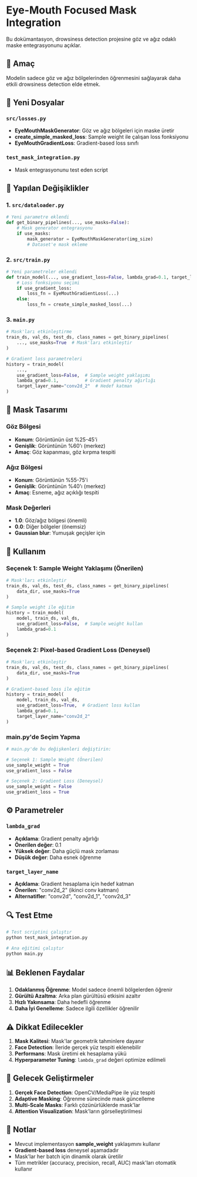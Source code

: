 # Eye-Mouth Focused Mask Integration

Bu dokümantasyon, drowsiness detection projesine göz ve ağız odaklı maske entegrasyonunu açıklar.

## 🎯 Amaç

Modelin sadece göz ve ağız bölgelerinden öğrenmesini sağlayarak daha etkili drowsiness detection elde etmek.

## 📁 Yeni Dosyalar

### `src/losses.py`
- **EyeMouthMaskGenerator**: Göz ve ağız bölgeleri için maske üretir
- **create_simple_masked_loss**: Sample weight ile çalışan loss fonksiyonu
- **EyeMouthGradientLoss**: Gradient-based loss sınıfı

### `test_mask_integration.py`
- Mask entegrasyonunu test eden script

## 🔧 Yapılan Değişiklikler

### 1. `src/dataloader.py`
```python
# Yeni parametre eklendi
def get_binary_pipelines(..., use_masks=False):
    # Mask generator entegrasyonu
    if use_masks:
        mask_generator = EyeMouthMaskGenerator(img_size)
        # Dataset'e mask ekleme
```

### 2. `src/train.py`
```python
# Yeni parametreler eklendi
def train_model(..., use_gradient_loss=False, lambda_grad=0.1, target_layer_name=None):
    # Loss fonksiyonu seçimi
    if use_gradient_loss:
        loss_fn = EyeMouthGradientLoss(...)
    else:
        loss_fn = create_simple_masked_loss(...)
```

### 3. `main.py`
```python
# Mask'ları etkinleştirme
train_ds, val_ds, test_ds, class_names = get_binary_pipelines(
    ..., use_masks=True  # Mask'ları etkinleştir
)

# Gradient loss parametreleri
history = train_model(
    ..., 
    use_gradient_loss=False,  # Sample weight yaklaşımı
    lambda_grad=0.1,          # Gradient penalty ağırlığı
    target_layer_name="conv2d_2"  # Hedef katman
)
```

## 🎨 Mask Tasarımı

### Göz Bölgesi
- **Konum**: Görüntünün üst %25-45'i
- **Genişlik**: Görüntünün %60'ı (merkez)
- **Amaç**: Göz kapanması, göz kırpma tespiti

### Ağız Bölgesi  
- **Konum**: Görüntünün %55-75'i
- **Genişlik**: Görüntünün %40'ı (merkez)
- **Amaç**: Esneme, ağız açıklığı tespiti

### Mask Değerleri
- **1.0**: Göz/ağız bölgesi (önemli)
- **0.0**: Diğer bölgeler (önemsiz)
- **Gaussian blur**: Yumuşak geçişler için

## 🚀 Kullanım

### Seçenek 1: Sample Weight Yaklaşımı (Önerilen)
```python
# Mask'ları etkinleştir
train_ds, val_ds, test_ds, class_names = get_binary_pipelines(
    data_dir, use_masks=True
)

# Sample weight ile eğitim
history = train_model(
    model, train_ds, val_ds,
    use_gradient_loss=False,  # Sample weight kullan
    lambda_grad=0.1
)
```

### Seçenek 2: Pixel-based Gradient Loss (Deneysel)
```python
# Mask'ları etkinleştir
train_ds, val_ds, test_ds, class_names = get_binary_pipelines(
    data_dir, use_masks=True
)

# Gradient-based loss ile eğitim
history = train_model(
    model, train_ds, val_ds,
    use_gradient_loss=True,  # Gradient loss kullan
    lambda_grad=0.1,
    target_layer_name="conv2d_2"
)
```

### main.py'de Seçim Yapma
```python
# main.py'de bu değişkenleri değiştirin:

# Seçenek 1: Sample Weight (Önerilen)
use_sample_weight = True
use_gradient_loss = False

# Seçenek 2: Gradient Loss (Deneysel)
use_sample_weight = False
use_gradient_loss = True
```

## ⚙️ Parametreler

### `lambda_grad`
- **Açıklama**: Gradient penalty ağırlığı
- **Önerilen değer**: 0.1
- **Yüksek değer**: Daha güçlü mask zorlaması
- **Düşük değer**: Daha esnek öğrenme

### `target_layer_name`
- **Açıklama**: Gradient hesaplama için hedef katman
- **Önerilen**: "conv2d_2" (ikinci conv katmanı)
- **Alternatifler**: "conv2d", "conv2d_1", "conv2d_3"

## 🔍 Test Etme

```bash
# Test scriptini çalıştır
python test_mask_integration.py

# Ana eğitimi çalıştır
python main.py
```

## 📊 Beklenen Faydalar

1. **Odaklanmış Öğrenme**: Model sadece önemli bölgelerden öğrenir
2. **Gürültü Azaltma**: Arka plan gürültüsü etkisini azaltır
3. **Hızlı Yakınsama**: Daha hedefli öğrenme
4. **Daha İyi Genelleme**: Sadece ilgili özellikler öğrenilir

## ⚠️ Dikkat Edilecekler

1. **Mask Kalitesi**: Mask'lar geometrik tahminlere dayanır
2. **Face Detection**: İleride gerçek yüz tespiti eklenebilir
3. **Performans**: Mask üretimi ek hesaplama yükü
4. **Hyperparameter Tuning**: `lambda_grad` değeri optimize edilmeli

## 🔮 Gelecek Geliştirmeler

1. **Gerçek Face Detection**: OpenCV/MediaPipe ile yüz tespiti
2. **Adaptive Masking**: Öğrenme sürecinde mask güncelleme
3. **Multi-Scale Masks**: Farklı çözünürlüklerde mask'lar
4. **Attention Visualization**: Mask'ların görselleştirilmesi

## 📝 Notlar

- Mevcut implementasyon **sample_weight** yaklaşımını kullanır
- **Gradient-based loss** deneysel aşamadadır
- Mask'lar her batch için dinamik olarak üretilir
- Tüm metrikler (accuracy, precision, recall, AUC) mask'ları otomatik kullanır

